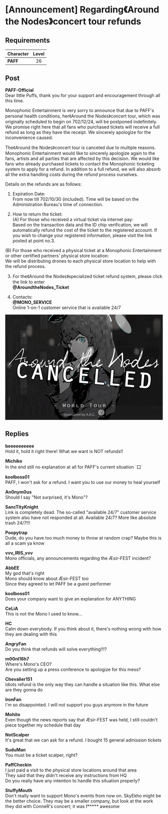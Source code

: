 # [Announcement] Regarding《Around the Nodes》concert tour refunds
## Requirements
|Character|Level|
|---------|:---:|
|**PAFF** | 26  |

## Post
**PAFF-Official**<br>
Dear little Puffs, thank you for your support and encouragement through all this time.

Monophonic Entertainment is very sorry to announce that due to PAFF's personal health conditions, her《Around the Nodes》concert tour, which was originally scheduled to begin on 702/12/24, will be postponed indefinitely. We promise right here that all fans who purchased tickets will receive a full refund as long as they have the receipt. We sincerely apologize for the inconvenience caused.

The《Around the Nodes》concert tour is canceled due to multiple reasons. Monophonic Entertainment would like to sincerely apologize again to the fans, artists and all parties that are affected by this decision. We would like fans who already purchased tickets to contact the Monophonic ticketing system to apply for a refund. In addition to a full refund, we will also absorb all the extra handling costs during the refund process ourselves.

Details on the refunds are as follows:<br>
1. Expiration Date:<br>
From now till 702/10/30 (included). Time will be based on the Administration Bureau's time of connection. 

2. How to return the ticket:<br>
(A) For those who received a virtual ticket via internet pay:<br>
Based on the transaction data and the ID chip verification, we will automatically refund the cost of the ticket to the registered account. If you wish to change your registered information, please visit the link posted at point no.3.

(B) For those who received a physical ticket at a Monophonic Entertainment or other certified partners' physical store location:<br>
We will be distributing drones to each physical store location to help with the refund process.

3. For the《Around the Nodes》specialized ticket refund system, please click the link to enter<br>
**@AroundtheNodes\_Ticket**

4. Contacts:<br>
**@MONO\_SERVICE** <br>
Online 1-on-1 customer service that is available 24/7

![p2101.png](./attachments/p2101.png)
## Replies
**beeeeeeeeee**<br>
Hold it, hold it right there! What we want is NOT refunds!!

**Michiko**<br>
In the end still no explanation at all for PAFF's current situation ˋ口ˊ

**koolboss01**<br>
PAFF, I won't ask for a refund. I want you to use our money to heal yourself

**An0nym0us**<br>
Should I say "Not surprised, it's Mono"?

**SancTityKnight**<br>
Link is completely dead. The so-called "available 24/7" customer service system also have not responded at all. Available 24/7? More like absolute trash 24/7!!!

**Poopytrap**<br>
Dude, do you have too much money to throw at random crap? Maybe this is all a scam ya know

**vvv_IRIS_vvv**<br>
Mono officials, any announcements regarding the Æsir-FEST incident?

**AbbEE**<br>
My god that's right<br>
Mono should know about Æsir-FEST too<br>
Since they agreed to let PAFF be a guest performer

**koolboss01**<br>
Does your company want to give an explanation for ANYTHING

**CeLiA**<br>
This is not the Mono I used to know...

**HC**<br>
Calm down everybody. If you think about it, there's nothing wrong with how they are dealing with this

**AngryFan**<br>
Do you think that refunds will solve everything!!!?

**m00nl16h7**<br>
Where's Mono's CEO?<br>
Are you setting up a press conference to apologize for this mess?

**Chevalier151**<br>
Idiots refund is the only way they can handle a situation like this. What else are they gonna do

**IronFan**<br>
I'm so disappointed. I will not support you guys anymore in the future

**Mohito**<br>
Even though the news reports say that Æsir-FEST was held, I still couldn't piece together my schedule that day

**NotScalper**<br>
It's great that we can ask for a refund. I bought 15 general admission tickets

**SuduMan**<br>
You must be a ticket scalper, right?

**PaffCheckin**<br>
I just paid a visit to the physical store locations around that area<br>
They said that they didn't receive any instructions from HQ<br>
Do you really have any intention to handle this situation properly?

**StuffyMouth**<br>
Don't really want to support Mono's events from now on. SkyEkho might be the better choice. They may be a smaller company, but look at the work they did with ConneR's concert; it was f\*\*\*\*\* awesome

